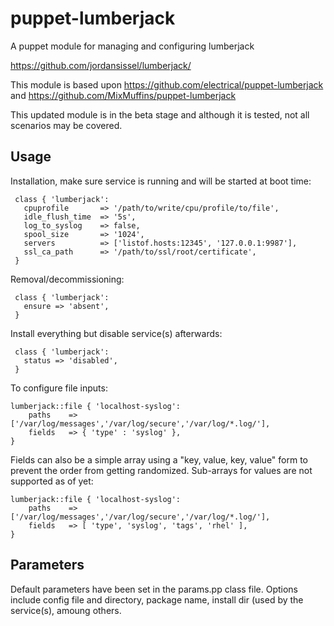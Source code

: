 # puppet-lumberjack

A puppet module for managing and configuring lumberjack

https://github.com/jordansissel/lumberjack/

This module is based upon https://github.com/electrical/puppet-lumberjack and https://github.com/MixMuffins/puppet-lumberjack

This updated module is in the beta stage and although it is tested, not all scenarios may be covered.

## Usage

Installation, make sure service is running and will be started at boot time:

     class { 'lumberjack': 
       cpuprofile       => '/path/to/write/cpu/profile/to/file',
       idle_flush_time  => '5s',
       log_to_syslog    => false,
       spool_size       => '1024',
       servers          => ['listof.hosts:12345', '127.0.0.1:9987'],
       ssl_ca_path      => '/path/to/ssl/root/certificate',
     }

Removal/decommissioning:

     class { 'lumberjack':
       ensure => 'absent',
     }

Install everything but disable service(s) afterwards:

     class { 'lumberjack':
       status => 'disabled',
     }

To configure file inputs:

    lumberjack::file { 'localhost-syslog':
        paths    => ['/var/log/messages','/var/log/secure','/var/log/*.log/'],
        fields   => { 'type' : 'syslog' }, 
    }

Fields can also be a simple array using a "key, value, key, value" form to prevent the order from getting randomized.  Sub-arrays for values are not supported as of yet:

    lumberjack::file { 'localhost-syslog':
        paths    => ['/var/log/messages','/var/log/secure','/var/log/*.log/'],
        fields   => [ 'type', 'syslog', 'tags', 'rhel' ],
    }


## Parameters

Default parameters have been set in the params.pp class file.  Options include config file and directory, package name, install dir (used by the service(s), amoung others.
